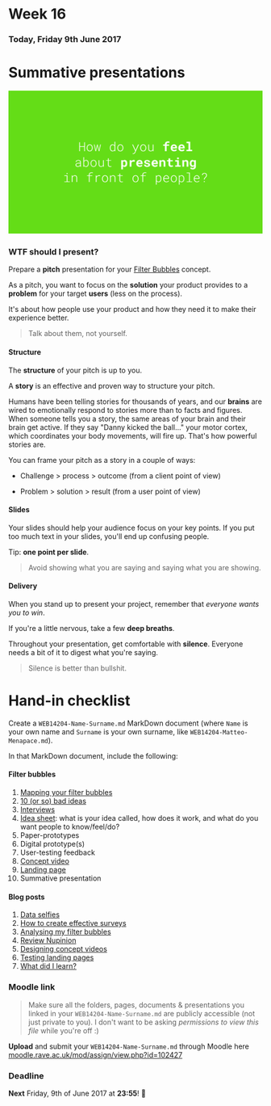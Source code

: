 # Week 16

### Today, Friday 9th June 2017

# Summative presentations

[![](assets/presenting.png)](https://docs.google.com/presentation/d/1Hi0DDdeuxqmb4aUyoIoBX3OZvKlvGhAjNqDzCsWo--k/edit?usp=sharing)

### WTF should I present?

Prepare a **pitch** presentation for your [Filter Bubbles](../../projects/filter-bubbles) concept.

As a pitch, you want to focus on the **solution** your product provides to a **problem** for your target **users** (less on the process).

It's about how people use your product and how they need it to make their experience better.

> Talk about them, not yourself.

#### Structure

The **structure** of your pitch is up to you. 

A **story** is an effective and proven way to structure your pitch. 

Humans have been telling stories for thousands of years, and our **brains** are wired to emotionally respond to stories more than to facts and figures. When someone tells you a story, the same areas of your brain and their brain get active. If they say "Danny kicked the ball..." your motor cortex, which coordinates your body movements, will fire up. That's how powerful stories are.

You can frame your pitch as a story in a couple of ways:

* Challenge > process > outcome (from a client point of view)

* Problem > solution > result (from a user point of view)

#### Slides

Your slides should help your audience focus on your key points. If you put too much text in your slides, you'll end up confusing people.

Tip: **one point per slide**.

> Avoid showing what you are saying and saying what you are showing.	

#### Delivery

When you stand up to present your project, remember that *everyone wants you to win*.

If you're a little nervous, take a few **deep breaths**. 

Throughout your presentation, get comfortable with **silence**. Everyone needs a bit of it to digest what you're saying.

> Silence is better than bullshit.


# Hand-in checklist

Create a `WEB14204-Name-Surname.md` MarkDown document (where `Name` is your own name and `Surname` is your own surname, like `WEB14204-Matteo-Menapace.md`).

In that MarkDown document, include the following:

#### Filter bubbles 

1. [Mapping your filter bubbles](../09#project-kickstart) 
2. [10 (or so) bad ideas](../10) 
3. [Interviews](../10)
4. [Idea sheet](../11): what is your idea called, how does it work, and what do you want people to know/feel/do? 
5. Paper-prototypes
6. Digital prototype(s)
7. User-testing feedback 
8. [Concept video](../14)
9. [Landing page](../14)
10. Summative presentation

#### Blog posts

1. [Data selfies](../09#blog)
2. [How to create effective surveys](../11#blog)
3. [Analysing my filter bubbles](../11#blog)
4. [Review Nupinion](../12#blog)
5. [Designing concept videos](../13#blog)
6. [Testing landing pages](../14#blog)
7. [What did I learn?](https://github.com/RavensbourneWebMedia/Blogging/blob/master/what-did-I-learn.md)

### Moodle link

> Make sure all the folders, pages, documents & presentations you linked in your `WEB14204-Name-Surname.md` are publicly accessible (not just private to you). I don't want to be asking *permissions to view this file* while you're off :)

**Upload** and submit your `WEB14204-Name-Surname.md` through Moodle here [moodle.rave.ac.uk/mod/assign/view.php?id=102427](https://moodle.rave.ac.uk/mod/assign/view.php?id=102427)

### Deadline

**Next** Friday, 9th of June 2017 at **23:55**! :high_heel: